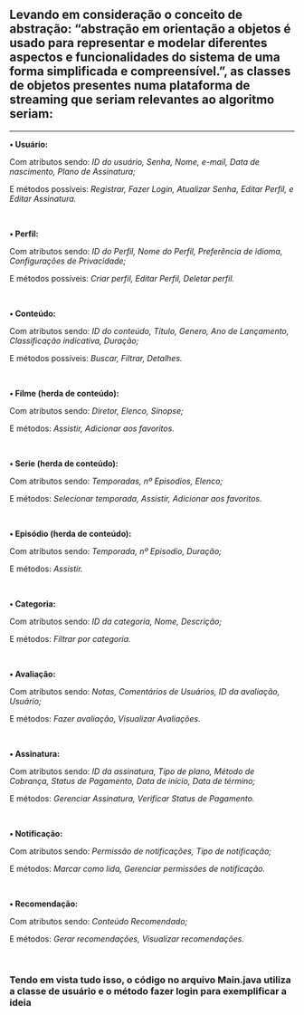 <h2> Levando em consideração o conceito de abstração: “abstração em orientação a objetos é usado para representar e modelar diferentes aspectos e funcionalidades do sistema de uma forma simplificada e compreensível.”, as classes de objetos presentes numa plataforma de streaming que seriam relevantes ao algoritmo seriam:</h2>
<hr>

**•	Usuário:**<br>
<p>Com atributos sendo: <i>ID do usuário, Senha, Nome, e-mail, Data de nascimento, Plano de Assinatura;</i></p>
<p>E métodos possíveis: <i>Registrar, Fazer Login, Atualizar Senha, Editar Perfil, e Editar Assinatura.</i></p>
<br>

**•	Perfil:**<br>
<p>Com atributos sendo: <i>ID do Perfil, Nome do Perfil, Preferência de idioma, Configurações de Privacidade;</i></p>
<p>E métodos possíveis: <i>Criar perfil, Editar Perfil, Deletar perfil.</i></p>
<br>

**•	Conteúdo:**<br>
<p>Com atributos sendo: <i>ID do conteúdo, Título, Genero, Ano de Lançamento, Classificação indicativa, Duração;</i></p>
<p>E métodos possíveis: <i>Buscar, Filtrar, Detalhes.</i></p>
<br>

**•	Filme (herda de conteúdo):**<br>
<p>Com atributos sendo: <i>Diretor, Elenco, Sinopse;</i></p>
<p>E métodos: <i>Assistir, Adicionar aos favoritos.</i></p>
<br>

**•	Serie (herda de conteúdo):**<br>
<p>Com atributos sendo: <i>Temporadas, nº Episodios, Elenco;</i></p>
<p>E métodos: <i>Selecionar temporada, Assistir, Adicionar aos favoritos.</i></p>
<br>

**•	Episódio (herda de conteúdo):**<br>
<p>Com atributos sendo: <i>Temporada, nº Episodio, Duração;</i></p>
E métodos: <i>Assistir.</i></p>
<br>

**•	Categoria:**<br>
<p>Com atributos sendo: <i>ID da categoria, Nome, Descrição;</i></p>
<p>E métodos: <i>Filtrar por categoria.</i></p>
<br>

**•	Avaliação:**<br>
<p>Com atributos sendo: <i>Notas, Comentários de Usuários, ID da avaliação, Usuário;</i></p>
<p>E métodos: <i>Fazer avaliação, Visualizar Avaliações.</i></p>
<br>

**•	Assinatura:**<br>
<p>Com atributos sendo: <i>ID da assinatura, Tipo de plano, Método de Cobrança, Status de Pagamento, Data de início, Data de término;</i></p>
<p>E métodos: <i>Gerenciar Assinatura, Verificar Status de Pagamento.</i></p>
<br>

**•	Notificação:**<br>
<p>Com atributos sendo: <i>Permissão de notificações, Tipo de notificação;</i></p>
<p>E métodos: <i>Marcar como lida, Gerenciar permissões de notificação.</i></p>
<br>

**•	Recomendação:**<br>
<p>Com atributos sendo: <i>Conteúdo Recomendado;</i></p>
<p>E métodos: <i>Gerar recomendações, Visualizar recomendações.</i></p>
<br>

<h3> Tendo em vista tudo isso, o código no arquivo Main.java utiliza a classe de usuário e o método fazer login para exemplificar a ideia </h3>